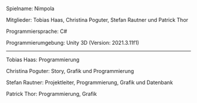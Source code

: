 Spielname: Nimpola

Mitglieder: Tobias Haas, Christina Poguter, Stefan Rautner und Patrick Thor

Programmiersprache: C#

Programmierumgebung: Unity 3D (Version: 2021.3.11f1)

---

Tobias Haas: Programmierung

Christina Poguter: Story, Grafik und Programmierung

Stefan Rautner: Projektleiter, Programmierung, Grafik und Datenbank

Patrick Thor: Programmierung, Grafik
